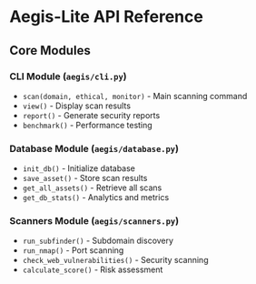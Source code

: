 # Aegis-Lite API Reference

## Core Modules

### CLI Module (`aegis/cli.py`)
- `scan(domain, ethical, monitor)` - Main scanning command
- `view()` - Display scan results  
- `report()` - Generate security reports
- `benchmark()` - Performance testing

### Database Module (`aegis/database.py`)
- `init_db()` - Initialize database
- `save_asset()` - Store scan results
- `get_all_assets()` - Retrieve all scans
- `get_db_stats()` - Analytics and metrics

### Scanners Module (`aegis/scanners.py`)
- `run_subfinder()` - Subdomain discovery
- `run_nmap()` - Port scanning
- `check_web_vulnerabilities()` - Security scanning
- `calculate_score()` - Risk assessment